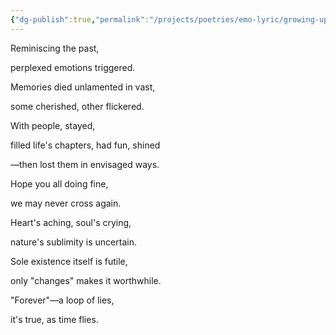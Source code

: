 ```yaml
---
{"dg-publish":true,"permalink":"/projects/poetries/emo-lyric/growing-up/","created":"2025-03-05T19:10:31.915+05:30","updated":"2025-03-05T19:16:06.436+05:30"}
---
```


Reminiscing the past,

perplexed emotions triggered.

Memories died unlamented in vast,

some cherished, other flickered.

With people, stayed,

filled life's chapters, had fun, shined

—then lost them in envisaged ways.

Hope you all doing fine,

we may never cross again.

Heart's aching, soul's crying,

nature's sublimity is uncertain.

Sole existence itself is futile,

only "changes" makes it worthwhile.

"Forever"—a loop of lies,

it's true, as time flies.